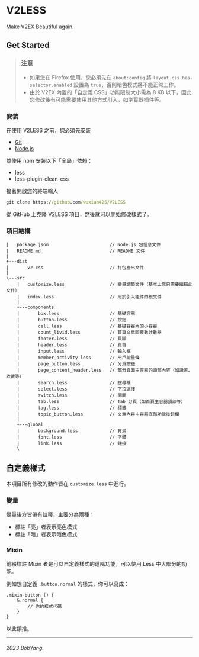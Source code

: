 
# V2LESS
Make V2EX Beautiful again.

## Get Started

> ### 注意
>  - 如果您在 Firefox 使用，您必須先在 `about:config` 將 `layout.css.has-selector.enabled` 設置為 `true`，否則暗色模式將不能正常工作。
>  - 由於 V2EX 內置的「自定義 CSS」功能限制大小需為 8 KB 以下，因此您修改後有可能需要使用其他方式引入，如瀏覽器插件等。

### 安装
在使用 V2LESS 之前，您必須先安装

- [Git](https://git-scm.com)
- [Node.js](https://nodejs.org)

並使用 npm 安裝以下「全局」依賴：

- less
- less-plugin-clean-css

接著開啟您的終端輸入

```cmd
git clone https://github.com/wuxian425/V2LESS
```

從 GitHub 上克隆 V2LESS 項目，然後就可以開始修改樣式了。

### 項目結構
```
|   package.json                       // Node.js 包信息文件
|   README.md                          // README 文件
|
+---dist
|       v2.css                         // 打包產出文件   
|               
\---src
    |   customize.less                 // 變量調節文件（基本上您只需要編輯此文件）
    |   index.less                     // 用於引入組件的根文件
    |   
    +---components
    |       box.less                   // 基礎容器
    |       button.less                // 按鈕
    |       cell.less                  // 基礎容器內的小容器
    |       count_livid.less           // 首頁文章回覆數計數器
    |       footer.less                // 頁腳
    |       header.less                // 頁首
    |       input.less                 // 輸入框
    |       member_activity.less       // 用戶能量條
    |       page_button.less           // 分頁按鈕
    |       page_content_header.less   // 部分頁面主容器的頭部內容（如設置、收藏等）
    |       search.less                // 搜尋框
    |       select.less                // 下拉選擇
    |       switch.less                // 開關
    |       tab.less                   // Tab 分頁（如首頁主容器頂部等）
    |       tag.less                   // 標籤
    |       topic_button.less          // 文章內容主容器底部功能按鈕欄
    |       
    +---global
    |       background.less            // 背景
    |       font.less                  // 字體
    |       link.less                  // 鏈接
    \
```

## 自定義樣式
本項目所有修改的動作皆在 `customize.less` 中進行。

### 變量
變量後方皆帶有註釋，主要分為兩種：

- 標註「亮」者表示亮色模式
- 標註「暗」者表示暗色模式

### Mixin
前綴標註 Mixin 者是可以自定義樣式的進階功能，可以使用 Less 中大部分的功能。

例如想自定義 `.button.normal` 的樣式，你可以寫成：
```less
.mixin-button () {
	&.normal {
		// 你的樣式代碼
	}
}
```
以此類推。

---
###### 2023 BobYang.
